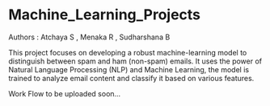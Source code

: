 # Machine_Learning_Projects
Authors : 
Atchaya S , Menaka R , Sudharshana B

This project focuses on developing a robust machine-learning model to distinguish between spam and ham (non-spam) emails. It uses the power of Natural Language Processing (NLP) and Machine Learning, the model is trained to analyze email content and classify it based on various features.

Work Flow to be uploaded soon...
